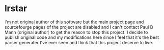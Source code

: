 # lrstar
I'm not original author of this software but the main project page and sourcefourge
pages of the project are disabled and I can't contact Paul B Mann (original author)
to get the reason to stop this project. I decide to publish original code and my
modifications here since I feel that it's the best parser generater I've ever seen
and think that this project deserve to live. 

